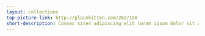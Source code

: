 ```yaml
---
layout: collections
top-picture-link: http://placekitten.com/262/150
short-description: Consec site4 adipiscing elit lorem ipsum dolor sit amet.
---
```


